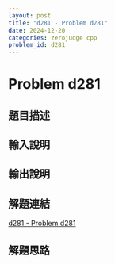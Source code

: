 ```yaml
---
layout: post
title: "d281 - Problem d281"
date: 2024-12-20
categories: zerojudge cpp
problem_id: d281
---
```


# Problem d281

## 題目描述



## 輸入說明



## 輸出說明



## 解題連結

[d281 - Problem d281](https://zerojudge.tw/ShowProblem?problemid=d281)

## 解題思路

